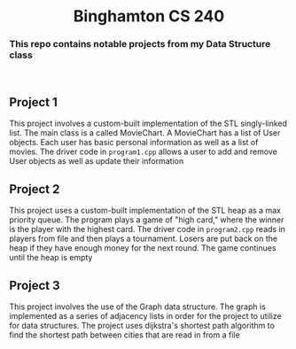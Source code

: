 <!-- This is the readme file for my CS240 repo -->
<h1 align="center"> Binghamton CS 240 </h1>
<h3> This repo contains notable projects from my Data Structure class</h3>
<br>
<h2> Project 1 </h2>
<p> This project involves a custom-built implementation of the STL singly-linked list.
    The main class is a called MovieChart.
    A MovieChart has a list of User objects.
    Each user has basic personal information as well as a list of movies.
    The driver code in <code>program1.cpp</code> allows a user to add and remove User objects
    as well as update their information</p>
<h2> Project 2 </h2>
<p> This project uses a custom-built implementation of the STL heap as a max
    priority queue. The program plays a game of "high card," where the winner is
    the player with the highest card. The driver code in <code>program2.cpp</code>
    reads in players from file and then plays a tournament. Losers are put back on
    the heap if they have enough money for the next round. The game continues until
    the heap is empty </p>
<h2> Project 3 </h2>
<p> This project involves the use of the Graph data structure. The graph is
    implemented as a series of adjacency lists in order for the project to utilize
    for data structures. The project  uses dijkstra's shortest path algorithm to
    find the shortest path between cities that are read in from a file </p>
